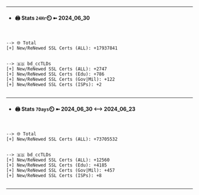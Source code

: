 

---
- #### 🖨️ **Stats** `24Hr`⏲️ ➼ 2024_06_30
```console


--> 🌐 Total
[+] New/ReNewed SSL Certs (ALL): +17937841


--> 🇧🇩 bd_ccTLDs
[+] New/ReNewed SSL Certs (ALL): +2747
[+] New/ReNewed SSL Certs (Edu): +786
[+] New/ReNewed SSL Certs (Gov|Mil): +122
[+] New/ReNewed SSL Certs (ISPs): +2


```

---
- #### 🖨️ **Stats** `7Days`⏲️ ➼ 2024_06_30 <--> 2024_06_23
```console


--> 🌐 Total
[+] New/ReNewed SSL Certs (ALL): +73705532


--> 🇧🇩 bd_ccTLDs
[+] New/ReNewed SSL Certs (ALL): +12560
[+] New/ReNewed SSL Certs (Edu): +4185
[+] New/ReNewed SSL Certs (Gov|Mil): +457
[+] New/ReNewed SSL Certs (ISPs): +8


```

---

